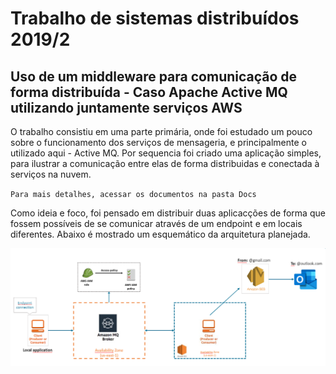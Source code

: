# Trabalho de sistemas distribuídos 2019/2

## Uso de um middleware para comunicação de forma distribuída - Caso Apache Active MQ utilizando juntamente serviços AWS

O trabalho consistiu em uma parte primária, onde foi estudado um pouco sobre o funcionamento dos serviços de mensageria, e principalmente o utilizado aqui - Active MQ. Por sequencia foi criado uma aplicação simples, para ilustrar a comunicação entre elas de forma distribuidas e conectada à serviços na nuvem.

`Para mais detalhes, acessar os documentos na pasta Docs`

Como  ideia  e  foco,  foi  pensado  em  distribuir  duas  aplicacções  de  forma  que  fossem possíveis  de  se  comunicar  através  de  um  endpoint  e  em  locais  diferentes. Abaixo é mostrado um esquemático da arquitetura planejada.

![alt text](Images\arq_sistema.png)